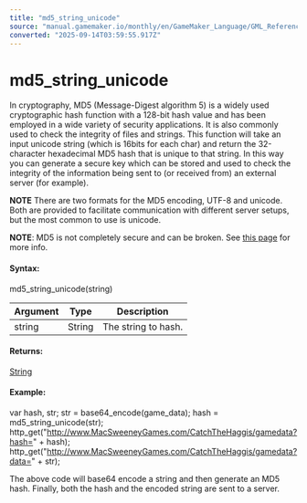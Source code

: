 ```yaml
---
title: "md5_string_unicode"
source: "manual.gamemaker.io/monthly/en/GameMaker_Language/GML_Reference/File_Handling/Encoding_And_Hashing/md5_string_unicode.htm"
converted: "2025-09-14T03:59:55.917Z"
---
```


# md5\_string\_unicode

In cryptography, MD5 (Message-Digest algorithm 5) is a widely used cryptographic hash function with a 128-bit hash value and has been employed in a wide variety of security applications. It is also commonly used to check the integrity of files and strings. This function will take an input unicode string (which is 16bits for each char) and return the 32-character hexadecimal MD5 hash that is unique to that string. In this way you can generate a secure key which can be stored and used to check the integrity of the information being sent to (or received from) an external server (for example).

**NOTE** There are two formats for the MD5 encoding, UTF-8 and unicode. Both are provided to facilitate communication with different server setups, but the most common to use is unicode.

**NOTE**: MD5 is not completely secure and can be broken. See [this page](https://en.wikipedia.org/wiki/MD5) for more info.

#### Syntax:

md5\_string\_unicode(string)

| Argument | Type | Description |
| --- | --- | --- |
| string | String | The string to hash. |

#### Returns:

[String](../../../GML_Overview/Data_Types.md)

#### Example:

var hash, str;
str = base64\_encode(game\_data);
hash = md5\_string\_unicode(str);
http\_get("http://www.MacSweeneyGames.com/CatchTheHaggis/gamedata?hash=" + hash); http\_get("http://www.MacSweeneyGames.com/CatchTheHaggis/gamedata?data=" + str);

The above code will base64 encode a string and then generate an MD5 hash. Finally, both the hash and the encoded string are sent to a server.